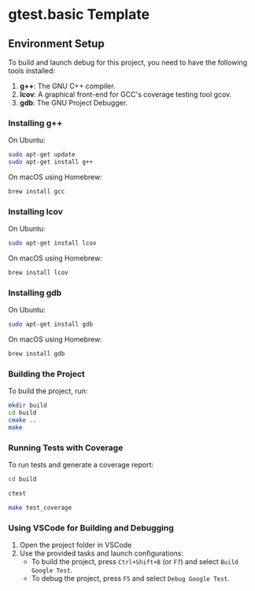 # gtest.basic Template

## Environment Setup

To build and launch debug for this project, you need to have the following tools installed:

1. **g++**: The GNU C++ compiler.
2. **lcov**: A graphical front-end for GCC's coverage testing tool gcov.
3. **gdb**: The GNU Project Debugger.

### Installing g++

On Ubuntu:
```sh
sudo apt-get update
sudo apt-get install g++
```

On macOS using Homebrew:
```sh
brew install gcc
```

### Installing lcov

On Ubuntu:
```sh
sudo apt-get install lcov
```

On macOS using Homebrew:
```sh
brew install lcov
```

### Installing gdb

On Ubuntu:
```sh
sudo apt-get install gdb
```

On macOS using Homebrew:
```sh
brew install gdb
```

### Building the Project

To build the project, run:
```sh
mkdir build
cd build
cmake ..
make
```

### Running Tests with Coverage

To run tests and generate a coverage report:
```sh
cd build
```
```sh
ctest
```
```sh
make test_coverage
```

### Using VSCode for Building and Debugging

1. Open the project folder in VSCode
2. Use the provided tasks and launch configurations:
   - To build the project, press `Ctrl+Shift+B` (or `F7`) and select `Build Google Test`.
   - To debug the project, press `F5` and select `Debug Google Test`.
